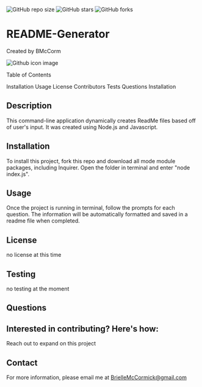 ![GitHub repo size](https://img.shields.io/github/repo-size/BMcCorm/README-Generator)
![GitHub stars](https://img.shields.io/github/stars/BMcCorm/README-Generator?style=social)
![GitHub forks](https://img.shields.io/github/forks/BMcCorm/README-Generator?style=social)

# README-Generator

Created by BMcCorm

![Github icon image](https://avatars1.githubusercontent.com/u/64443618?v=4)

Table of Contents

Installation
Usage
License
Contributors
Tests
Questions
Installation

## Description

This command-line application dynamically creates ReadMe files based off of user's input. It was created using Node.js and Javascript.

## Installation

To install this project, fork this repo and download all mode module packages, including Inquirer. Open the folder in terminal and enter "node index.js".

## Usage

Once the project is running in terminal, follow the prompts for each question. The information will be automatically formatted and saved in a readme file when completed.

## License

no license at this time

## Testing

no testing at the moment

## Questions

## Interested in contributing? Here's how:

Reach out to expand on this project

## Contact

For more information, please email me at BrielleMcCormick@gmail.com
